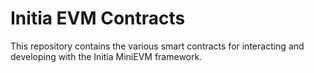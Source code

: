 # Initia EVM Contracts

This repository contains the various smart contracts for interacting and developing with the Initia MiniEVM framework.
